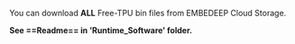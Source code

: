 You can download **ALL** Free-TPU bin files from EMBEDEEP Cloud Storage. 

**See ==Readme== in 'Runtime_Software' folder.**
